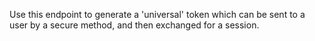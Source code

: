 Use this endpoint to generate a 'universal' token which can be sent to a user by a secure method, and then exchanged for a session.